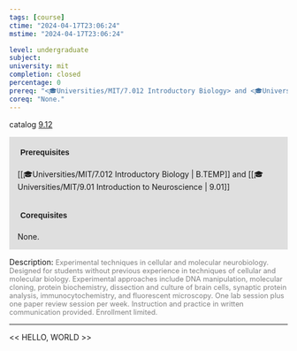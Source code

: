 ```yaml
---
tags: [course]
ctime: "2024-04-17T23:06:24"
mstime: "2024-04-17T23:06:24"

level: undergraduate
subject: 
university: mit
completion: closed
percentage: 0
prereq: "<🎓Universities/MIT/7.012 Introductory Biology> and <🎓Universities/MIT/9.01 Introduction to Neuroscience>"
coreq: "None."
---
```


catalog [9.12](http://student.mit.edu/catalog/m9a.html#9.12)

<span style="display: block; padding: 15px; background-color: rgb(100, 100, 100, 0.2);"><font id="m_prereq3798_0" style="display: block; font-family: Arial, sans-serif; font-weight: bold; padding: 5px">Prerequisites</font><br><span id="prereq3798_0">[[🎓Universities/MIT/7.012 Introductory Biology | B.TEMP]] and [[🎓Universities/MIT/9.01 Introduction to Neuroscience | 9.01]]</span></span>
<span style="display: block; padding: 15px; background-color: rgb(100, 100, 100, 0.2);"><font id="m_coreq3798_0" style="display: block; font-family: Arial, sans-serif; font-weight: bold; padding: 5px">Corequisites</font><br><span id="coreq3798_0">None.</span></span>

<font style="">Description:</font>
<font style="color: grey; font-size: 0.8rem;">Experimental techniques in cellular and molecular neurobiology. Designed for students without previous experience in techniques of cellular and molecular biology. Experimental approaches include DNA manipulation, molecular cloning, protein biochemistry, dissection and culture of brain cells, synaptic protein analysis, immunocytochemistry, and fluorescent microscopy. One lab session plus one paper review session per week. Instruction and practice in written communication provided. Enrollment limited.</font>



---

<< HELLO, WORLD >>
